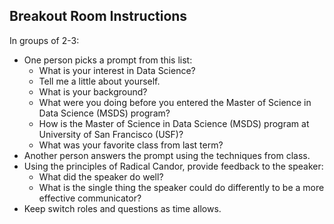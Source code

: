 Breakout Room Instructions
------

In groups of 2-3:

- One person picks a prompt from this list:
    - What is your interest in Data Science?
    - Tell me a little about yourself.
    - What is your background?
    - What were you doing before you entered the Master of Science in Data Science (MSDS) program?
    - How is the Master of Science in Data Science (MSDS) program at University of San Francisco (USF)?
    - What was your favorite class from last term?
- Another person answers the prompt using the techniques from class.
- Using the principles of Radical Candor, provide feedback to the speaker:
    - What did the speaker do well?
    - What is the single thing the speaker could do differently to be a more effective communicator?
- Keep switch roles and questions as time allows.


